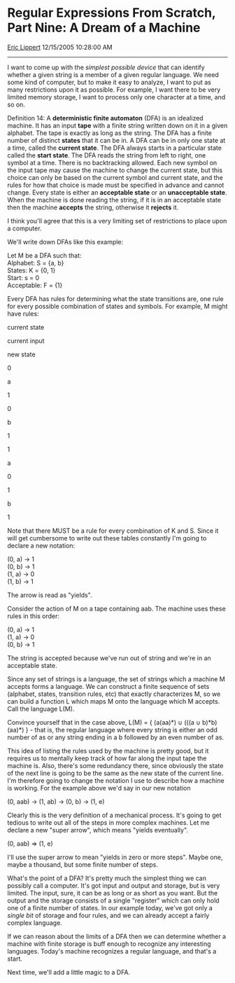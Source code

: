 <div id="page">

# Regular Expressions From Scratch, Part Nine: A Dream of a Machine

[Eric Lippert](https://social.msdn.microsoft.com/profile/Eric%20Lippert) 12/15/2005 10:28:00 AM

-----

<div id="content">

<div class="mine">

I want to come up with the *simplest possible device* that can identify whether a given string is a member of a given regular language. We need some kind of computer, but to make it easy to analyze, I want to put as many restrictions upon it as possible. For example, I want there to be very limited memory storage, I want to process only one character at a time, and so on.

Definition 14: A **deterministic finite automaton** (DFA) is an idealized machine. It has an input **tape** with a finite string written down on it in a given alphabet. The tape is exactly as long as the string. The DFA has a finite number of distinct **states** that it can be in. A DFA can be in only one state at a time, called the **current state**. The DFA always starts in a particular state called the **start state**. The DFA reads the string from left to right, one symbol at a time. There is no backtracking allowed. Each new symbol on the input tape may cause the machine to change the current state, but this choice can only be based on the current symbol and current state, and the rules for how that choice is made must be specified in advance and cannot change. Every state is either an **acceptable state** or an **unacceptable state**. When the machine is done reading the string, if it is in an acceptable state then the machine **accepts** the string, otherwise it **rejects** it.

I think you'll agree that this is a very limiting set of restrictions to place upon a computer.

We'll write down DFAs like this example:

Let M be a DFA such that:  
Alphabet: S = {<span class="code">a</span>, <span class="code">b</span>}  
States: K = {0, 1}  
Start: s = 0  
Acceptable: F = {1}

Every DFA has rules for determining what the state transitions are, one rule for every possible combination of states and symbols. For example, M might have rules:

<span class="mine">current state</span>

</div>

</div>

</div>

<span class="mine">current input</span>

<span class="mine">new state</span>

<span class="mine">0</span>

<span class="code">a</span>

<span class="mine">1</span>

<span class="mine">0</span>

<span class="code">b</span>

<span class="mine">1</span>

<span class="mine">1</span>

<span class="code">a</span>

<span class="mine">0</span>

<span class="mine">1</span>

<span class="code">b</span>

<span class="mine">1</span>

Note that there MUST be a rule for every combination of K and S. Since it will get cumbersome to write out these tables constantly I'm going to declare a new notation:

(0, <span class="code">a</span>) → 1  
(0, <span class="code">b</span>) → 1  
(1, <span class="code">a</span>) → 0  
(1, <span class="code">b</span>) → 1  

The arrow is read as "yields".

Consider the action of M on a tape containing <span class="code">aab</span>. The machine uses these rules in this order:

(0, <span class="code">a</span>) → 1  
(1, <span class="code">a</span>) → 0  
(0, <span class="code">b</span>) → 1  

The string is accepted because we've run out of string and we're in an acceptable state.

Since any set of strings is a language, the set of strings which a machine M accepts forms a language. We can construct a finite sequence of sets (alphabet, states, transition rules, etc) that exactly characterizes M, so we can build a function L which maps M onto the language which M accepts. Call the language L(M).

Convince yourself that in the case above, L(M) = { (<span class="code">a</span>(<span class="code">aa</span>)\*) ∪ (((<span class="code">a</span> ∪ <span class="code">b</span>)\*<span class="code">b</span>) (<span class="code">aa</span>)\*) } - that is, the regular language where every string is either an odd number of <span class="code">a</span>s or any string ending in a <span class="code">b</span> followed by an even number of <span class="code">a</span>s.

This idea of listing the rules used by the machine is pretty good, but it requires us to mentally keep track of how far along the input tape the machine is. Also, there's some redundancy there, since obviously the state of the next line is going to be the same as the new state of the current line. I'm therefore going to change the notation I use to describe how a machine is working. For the example above we'd say in our new notation

(0, <span class="code">aab</span>) → (1, <span class="code">ab</span>) → (0, <span class="code">b</span>) → (1, e)

Clearly this is the very definition of a mechanical process. It's going to get tedious to write out all of the steps in more complex machines. Let me declare a new "super arrow", which means "yields eventually".

(0, <span class="code">aab</span>) ⇒ (1, e)

I'll use the super arrow to mean "yields in zero or more steps". Maybe one, maybe a thousand, but some finite number of steps.

What's the point of a DFA? It's pretty much the simplest thing we can possibly call a computer. It's got input and output and storage, but is very limited. The input, sure, it can be as long or as short as you want. But the output and the storage consists of a single "register" which can only hold one of a finite number of states. In our example today, we've got only a *single bit* of storage and four rules, and we can already accept a fairly complex language.

If we can reason about the limits of a DFA then we can determine whether a machine with finite storage is buff enough to recognize any interesting languages. Today's machine recognizes a regular language, and that's a start.

Next time, we'll add a little magic to a DFA.

